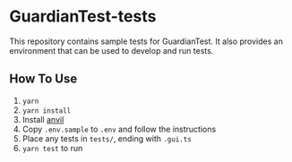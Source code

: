 # GuardianTest-tests

This repository contains sample tests for GuardianTest. It also provides an environment that can be used to develop and run tests.

## How To Use

1. `yarn`
2. `yarn install`
3. Install [anvil](https://github.com/foundry-rs/foundry/blob/master/anvil/README.md)
4. Copy `.env.sample` to `.env` and follow the instructions
5. Place any tests in `tests/`, ending with `.gui.ts`
6. `yarn test` to run
